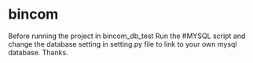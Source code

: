 # bincom
Before running the project in bincom_db_test
Run the #MYSQL script and change the database setting in setting.py file to link to your own mysql database.
Thanks.
